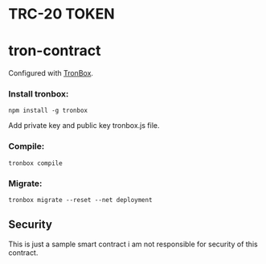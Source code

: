 # TRC-20 TOKEN

# tron-contract

Configured with [TronBox](https://github.com/tronprotocol/tron-box).

### Install tronbox:

```npm install -g tronbox```

Add private key and public key tronbox.js file.
### Compile:

```tronbox compile```

### Migrate:

```tronbox migrate --reset --net deployment```

## Security

This is just a sample smart contract i am not responsible for security of this contract.




